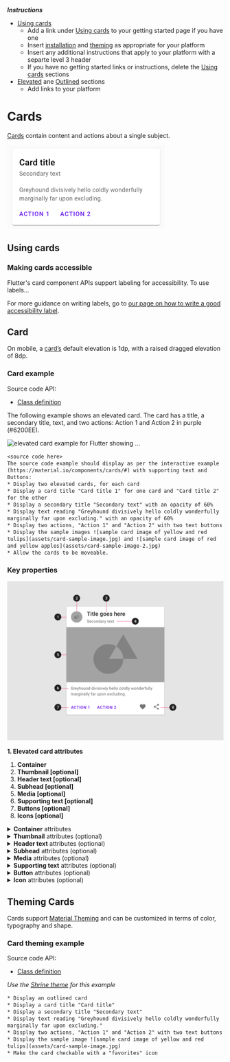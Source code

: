 <!--docs:
title: "Cards"
layout: detail
section: components
excerpt: "<platform> Cards"
ide_version: "<cIDE name> <compatible IDE version and build number>"
material_package_version: "<compatible Material platform package version number>"
iconId:
path: /
api_doc_root:
-->

_**Instructions**_
* [Using cards](#using-cards)
    * Add a link under [Using cards](#using-cards) to your getting started page if you have one
    * Insert [installation](#installation) and [theming](#theming) as appropriate for your platform
    * Insert any additional instructions that apply to your platform with a separte level 3 header
    * If you have no getting started links or instructions, delete the [Using cards](#using-cards) sections
* [Elevated](#elevated-card) ane [Outlined](#outlined-card) sections
    * Add links to your platform 



# Cards

[Cards](https://material.io/components/cards/) contain content and actions about a single subject.

![Elevated card wtih a secondary title and two actions: Action 1 and Action 2 in purple](assets/generic-card-type-elevated.png) 


## Using cards


### Making cards accessible

Flutter's card component APIs support labeling for accessibility. To use labels...

For more guidance on writing labels, go to [our page on how to write a good accessibility label](https://material.io/design/usability/accessibility.html#writing).

## Card
 
On mobile, a [card’s](https://material.io/components/cards/#specs) default elevation is 1dp, with a raised dragged elevation of 8dp.

### Card example

Source code API:
  * [Class definition](https://api.flutter.dev/flutter/material/Card-class.html)


The following example shows an elevated card. The card has a title, a secondary title, text, and two actions: Action 1 and Action 2 in purple (#6200EE).

<img src="assets/Flutter-elevated-card.png" alt="elevated card example for Flutter showing ...">

```
<source code here>
The source code example should display as per the interactive example (https://material.io/components/cards/#) with supporting text and Buttons:
* Display two elevated cards, for each card
* Display a card title "Card title 1" for one card and "Card title 2" for the other
* Display a secondary title "Secondary text" with an opacity of 60%
* Display text reading "Greyhound divisively hello coldly wonderfully marginally far upon excluding." with an opacity of 60%
* Display two actions, "Action 1" and "Action 2" with two text buttons
* Display the sample images ![sample card image of yellow and red tulips](assets/card-sample-image.jpg) and ![sample card image of red and yellow apples](assets/card-sample-image-2.jpg)
* Allow the cards to be moveable.
```

### Key properties

![Card anatomy daigram](assets/card-anatomy.png)

**1. Elevated card attributes**

1. **Container**
2. **Thumbnail [optional]** 
3. **Header text [optional]** 
4. **Subhead [optional]**
5. **Media [optional]** 
6. **Supporting text [optional]**
7. **Buttons [optional]** 
8. **Icons [optional]** 


<details>
<summary><b>Container</b> attributes</summary>

|  | Attribute | Related method(s) | Default value |
|---|---|---|---|
|Container width |  | | |
|Container heigh|  | | |
|Container margin (left) |  | | |
|Container margin (right)|  | | |
|Container margin (top)|  | | |
|Container minimum height|  | | |
|Container elevation | | | |
</details>

<details>
<summary><b>Thumbnail</b> attributes (optional)</summary>

|  | Attribute | Related method(s) | Default value |
|---|---|---|---|
|Desc. 1 | | | |


</details>

<details>
<summary><b>Header text</b> attributes (optional)</summary>

|  | Attribute | Related method(s) | Default value |
|---|---|---|---|
| Text label | | | |
| Text color | | | |
| Typography | | | |


</details>

<details>
<summary><b>Subhead</b> attributes (optional)</summary>

|  | Attribute | Related method(s) | Default value |
|---|---|---|---|
| Text label | | | |
| Text color | | | |
| Typography | | | |


</details>

<details>
<summary><b>Media</b> attributes (optional)</summary>

|  | Attribute | Related method(s) | Default value |
|---|---|---|---|
|Desc. 1 | | | |

</details>

<details>
<summary><b>Supporting text</b> attributes (optional)</summary>

|  | Attribute | Related method(s) | Default value |
|---|---|---|---|
| Text label | | | |
| Text color | | | |
| Typography | | | |

</details>

<details>
<summary><b>Button</b> attributes (optional)</summary>

[Material button API:](https://api.flutter.dev/flutter/material/MaterialButton-class.html)

</details>

<details>
<summary><b>Icon</b> attributes (optional)</summary>

|  | Attribute | Related method(s) | Default value |
|---|---|---|---|
|Desc. 1 | | | |

</details>




## Theming Cards

Cards support [Material Theming](https://material.io/components/cards/#theming) and can be customized in terms of color, typography and shape.

### Card theming example

Source code API:
  * [Class definition](https://api.flutter.dev/flutter/material/Card-class.html)

_Use the [Shrine theme](https://material.io/design/material-studies/shrine.html) for this example_
```
* Display an outlined card 
* Display a card title "Card title"
* Display a secondary title "Secondary text"
* Display text reading "Greyhound divisively hello coldly wonderfully marginally far upon excluding."
* Display two actions, "Action 1" and "Action 2" with two text buttons
* Display the sample image ![sample card image of yellow and red tulips](assets/card-sample-image.jpg)
* Make the card checkable with a "favorites" icon

```

